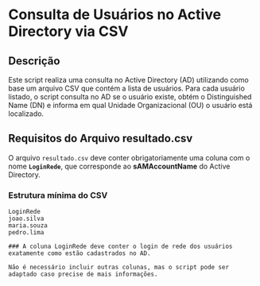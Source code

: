 # Consulta de Usuários no Active Directory via CSV

## Descrição

Este script realiza uma consulta no Active Directory (AD) utilizando como base um arquivo CSV que contém a lista de usuários. Para cada usuário listado, o script consulta no AD se o usuário existe, obtém o Distinguished Name (DN) e informa em qual Unidade Organizacional (OU) o usuário está localizado.

## Requisitos do Arquivo resultado.csv

O arquivo `resultado.csv` deve conter obrigatoriamente uma coluna com o nome **`LoginRede`**, que corresponde ao **sAMAccountName** do Active Directory.

### Estrutura mínima do CSV

```csv
LoginRede
joao.silva
maria.souza
pedro.lima

### A coluna LoginRede deve conter o login de rede dos usuários exatamente como estão cadastrados no AD.

Não é necessário incluir outras colunas, mas o script pode ser adaptado caso precise de mais informações.

